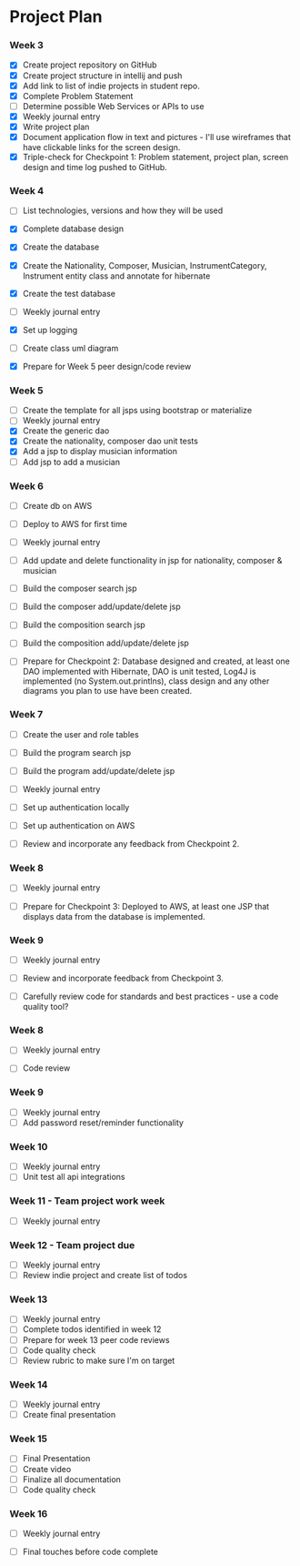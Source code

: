 # Project Plan

### Week 3
- [x] Create project repository on GitHub
- [x] Create project structure in intellij and push
- [x] Add link to list of indie projects in student repo.
- [x] Complete Problem Statement
- [ ] Determine possible Web Services or APIs to use
- [x] Weekly journal entry
- [x] Write project plan
- [x] Document application flow in text and pictures - I'll use wireframes that have clickable links for the screen design. 
- [x] Triple-check for Checkpoint 1: Problem statement, project plan, screen design and time log pushed to GitHub. 

### Week 4
- [ ] List technologies, versions and how they will be used
- [x] Complete database design
- [x] Create the database
- [x] Create the Nationality, Composer, Musician, InstrumentCategory, Instrument entity class and annotate for hibernate
- [x] Create the test database
- [ ] Weekly journal entry
- [x] Set up logging
- [ ] Create class uml diagram
- [x] Prepare for Week 5 peer design/code review


### Week 5

- [ ] Create the template for all jsps using bootstrap or materialize
- [ ] Weekly journal entry
- [x] Create the generic dao
- [x] Create the nationality, composer dao unit tests
- [x] Add a jsp to display musician information 
- [ ] Add jsp to add a musician 

### Week 6

- [ ] Create db on AWS
- [ ] Deploy to AWS for first time
- [ ] Weekly journal entry
- [ ] Add update and delete functionality in jsp for nationality, composer & musician
- [ ] Build the composer search jsp
- [ ] Build the composer add/update/delete jsp
- [ ] Build the composition search jsp
- [ ] Build the composition add/update/delete jsp
- [ ] Prepare for Checkpoint 2: Database designed and created, at least one DAO implemented with Hibernate, DAO is unit tested, Log4J is implemented (no System.out.printlns), class design and any other diagrams you plan to use have been created. 


### Week 7
- [ ] Create the user and role tables
- [ ] Build the program search jsp
- [ ] Build the program add/update/delete jsp
- [ ] Weekly journal entry
- [ ] Set up authentication locally
- [ ] Set up authentication on AWS

- [ ] Review and incorporate any feedback from Checkpoint 2.


### Week 8

- [ ] Weekly journal entry

- [ ] Prepare for Checkpoint 3: Deployed to AWS, at least one JSP that displays data from the database is implemented. 

### Week 9
- [ ] Weekly journal entry

- [ ] Review and incorporate feedback from Checkpoint 3.
- [ ] Carefully review code for standards and best practices - use a code quality tool? 

### Week 8
- [ ] Weekly journal entry

- [ ] Code review

### Week 9
- [ ] Weekly journal entry
- [ ] Add password reset/reminder functionality

### Week 10
- [ ] Weekly journal entry
- [ ] Unit test all api integrations

### Week 11 - Team project work week
- [ ] Weekly journal entry

### Week 12 - Team project due
- [ ] Weekly journal entry
- [ ] Review indie project and create list of todos

### Week 13
- [ ] Weekly journal entry
- [ ] Complete todos identified in week 12
- [ ] Prepare for week 13 peer code reviews
- [ ] Code quality check
- [ ] Review rubric to make sure I'm on target

### Week 14
- [ ] Weekly journal entry
- [ ] Create final presentation

### Week 15
- [ ] Final Presentation
- [ ] Create video
- [ ] Finalize all documentation
- [ ] Code quality check

### Week 16
- [ ] Weekly journal entry
- [ ] Final touches before code complete






